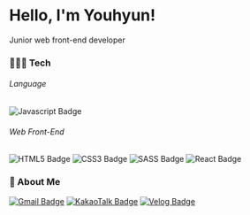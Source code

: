 # Hello, I'm Youhyun!

Junior web front-end developer

### 🙋🏻‍♀️ Tech

###### Language

![Javascript Badge](https://img.shields.io/badge/Javascript-f7df1e?style=flat-square&logo=Javascript&logoColor=black)

###### Web Front-End

![HTML5 Badge](https://img.shields.io/badge/HTML5-E34F26?style=flat-square&logo=HTML5&logoColor=white) ![CSS3 Badge](https://img.shields.io/badge/CSS3-1572B6?style=flat-square&logo=CSS3&logoColor=white) ![SASS Badge](https://img.shields.io/badge/SASS-CC6699?style=flat-square&logo=SASS&logoColor=white) ![React Badge](https://img.shields.io/badge/React-61dafb?style=flat-square&logo=React&logoColor=black)

### 💌 About Me

[![Gmail Badge](https://img.shields.io/badge/Gmail-d14836?style=flat-square&logo=Gmail&logoColor=white&link=mailto:feyouhyun0957@gmail.com)](mailto:feyouhyun0957@gmail.com) [![KakaoTalk Badge](https://img.shields.io/badge/KakaoTalk-FFCD00?style=flat-square&logo=KakaoTalk&logoColor=black&link=https://open.kakao.com/o/sUA4Txad)](https://open.kakao.com/o/sUA4Txad) [![Velog Badge](https://img.shields.io/badge/Velog-11B48A?style=flat-square&logo=Vimeo&logoColor=white&link=https://velog.io/@feyouhyun0957)](https://velog.io/@feyouhyun0957)

